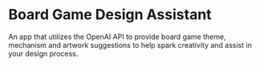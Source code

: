 # Board Game Design Assistant

An app that utilizes the OpenAI API to provide board game theme, mechanism and artwork suggestions to help spark creativity and assist in your design process.
